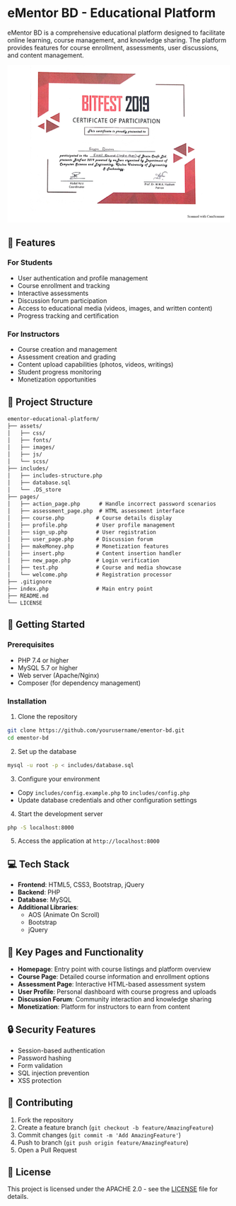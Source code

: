 # eMentor BD - Educational Platform

eMentor BD is a comprehensive educational platform designed to facilitate online learning, course management, and knowledge sharing. The platform provides features for course enrollment, assessments, user discussions, and content management.

![Simulator Screenshot](./assets/1.jpg)  <!-- Replace this with an actual screenshot path if available -->

## 🌟 Features

### For Students
- User authentication and profile management
- Course enrollment and tracking
- Interactive assessments
- Discussion forum participation
- Access to educational media (videos, images, and written content)
- Progress tracking and certification

### For Instructors
- Course creation and management
- Assessment creation and grading
- Content upload capabilities (photos, videos, writings)
- Student progress monitoring
- Monetization opportunities

## 📁 Project Structure
```
ementor-educational-platform/
├── assets/
│   ├── css/
│   ├── fonts/
│   ├── images/
│   ├── js/
│   └── scss/
├── includes/
│   ├── includes-structure.php
│   ├── database.sql
│   └── .DS_store
├── pages/
│   ├── action_page.php      # Handle incorrect password scenarios
│   ├── assessment_page.php  # HTML assessment interface
│   ├── course.php          # Course details display
│   ├── profile.php         # User profile management
│   ├── sign_up.php         # User registration
│   ├── user_page.php       # Discussion forum
│   ├── makeMoney.php       # Monetization features
│   ├── insert.php          # Content insertion handler
│   ├── new_page.php        # Login verification
│   ├── test.php            # Course and media showcase
│   └── welcome.php         # Registration processor
├── .gitignore
├── index.php               # Main entry point
├── README.md
└── LICENSE
```

## 🚀 Getting Started

### Prerequisites
- PHP 7.4 or higher
- MySQL 5.7 or higher
- Web server (Apache/Nginx)
- Composer (for dependency management)

### Installation

1. Clone the repository
```bash
git clone https://github.com/yourusername/ementor-bd.git
cd ementor-bd
```

2. Set up the database
```bash
mysql -u root -p < includes/database.sql
```

3. Configure your environment
- Copy `includes/config.example.php` to `includes/config.php`
- Update database credentials and other configuration settings

4. Start the development server
```bash
php -S localhost:8000
```

5. Access the application at `http://localhost:8000`

## 💻 Tech Stack

- **Frontend**: HTML5, CSS3, Bootstrap, jQuery
- **Backend**: PHP
- **Database**: MySQL
- **Additional Libraries**: 
  - AOS (Animate On Scroll)
  - Bootstrap
  - jQuery

## 📱 Key Pages and Functionality

- **Homepage**: Entry point with course listings and platform overview
- **Course Page**: Detailed course information and enrollment options
- **Assessment Page**: Interactive HTML-based assessment system
- **User Profile**: Personal dashboard with course progress and uploads
- **Discussion Forum**: Community interaction and knowledge sharing
- **Monetization**: Platform for instructors to earn from content

## 🔒 Security Features

- Session-based authentication
- Password hashing
- Form validation
- SQL injection prevention
- XSS protection

## 🤝 Contributing

1. Fork the repository
2. Create a feature branch (`git checkout -b feature/AmazingFeature`)
3. Commit changes (`git commit -m 'Add AmazingFeature'`)
4. Push to branch (`git push origin feature/AmazingFeature`)
5. Open a Pull Request

## 📄 License

This project is licensed under the APACHE 2.0 - see the [LICENSE](LICENSE) file for details.

